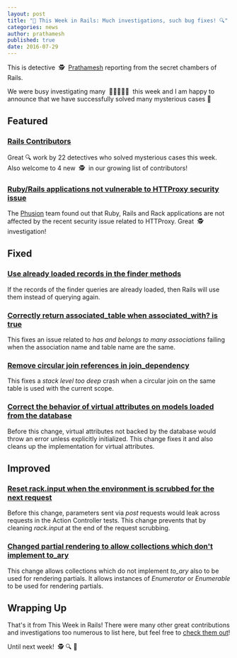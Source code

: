 ```yaml
---
layout: post
title: "🔎 This Week in Rails: Much investigations, such bug fixes! 🔍"
categories: news
author: prathamesh
published: true
date: 2016-07-29
---
```


This is detective&nbsp; 🕵&nbsp; [Prathamesh](https://twitter.com/_cha1tanya/) reporting from the secret chambers of Rails.

We were busy investigating many&nbsp; 🐛🐛🐛🐛🐛&nbsp; this week and I am happy to announce that we have successfully solved many mysterious cases 💪

## Featured

### [Rails Contributors](http://contributors.rubyonrails.org/contributors/in-time-window/20160723-20160729)

Great 🔍 work by 22 detectives who solved mysterious cases this week. Also welcome to 4 new&nbsp; 🕵&nbsp; in our growing list of contributors!

### [Ruby/Rails applications not vulnerable to HTTProxy security issue](https://blog.phusion.nl/2016/07/21/web-applications-on-phusion-passenger-are-not-vulnerable-to-httpoxy/)

The [Phusion](http://www.phusion.nl/) team found out that Ruby, Rails and Rack applications are not affected by the recent security issue related to HTTProxy. Great&nbsp; 🕵&nbsp; investigation!

## Fixed

### [Use already loaded records in the finder methods](https://github.com/rails/rails/pull/25941)

If the records of the finder queries are already loaded, then Rails will use them instead of querying again.

### [Correctly return associated\_table when associated\_with? is true](https://github.com/rails/rails/pull/25767)

This fixes an issue related to _has and belongs to many associations_ failing when the association name and table name are the same.

### [Remove circular join references in join\_dependency](https://github.com/rails/rails/pull/25702)

This fixes a _stack level too deep_ crash when a circular join on the same table is used with the current scope.

### [Correct the behavior of virtual attributes on models loaded from the database](https://github.com/rails/rails/commit/f0ddf87e4bfcfcb861b0a9dca32edb733668bd30)

Before this change, virtual attributes not backed by the database would throw an error unless explicitly initialized. This change fixes it and also cleans up the implementation for virtual attributes.&nbsp;

## Improved

### [Reset rack.input when the environment is scrubbed for the next request](https://github.com/rails/rails/pull/25965)

Before this change, parameters sent via _post_ requests would leak across requests in the Action Controller tests. This change prevents that by cleaning _rack.input_ at the end of the request scrubbing.

### [Changed partial rendering to allow collections which don't implement to\_ary](https://github.com/rails/rails/pull/25912)

This change allows collections which do not implement _to\_ary_ also to be used for rendering partials. It allows instances of _Enumerator_ or _Enumerable_ to be used for rendering partials.

## Wrapping Up

That's it from This Week in Rails! There were many other great contributions and investigations too numerous to list here, but feel free to [check them out](https://github.com/rails/rails/compare/master@%7B2016-07-23%7D...@%7B2016-07-29%7D)!

Until next week!&nbsp; 🕵 🔍 💪
